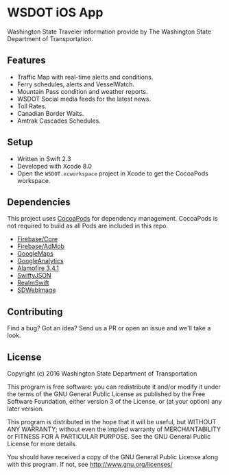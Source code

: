 # WSDOT iOS App #

Washington State Traveler information provide by The Washington State Department of Transportation.

Features
--------
* Traffic Map with real-time alerts and conditions.
* Ferry schedules, alerts and VesselWatch.
* Mountain Pass condition and weather reports.
* WSDOT Social media feeds for the latest news.
* Toll Rates.
* Canadian Border Waits.
* Amtrak Cascades Schedules. 

Setup
-----

* Written in Swift 2.3
* Developed with Xcode 8.0
* Open the `WSDOT.xcworkspace` project in Xcode to get the CocoaPods workspace. 

Dependencies
------------

This project uses [CocoaPods](https://cocoapods.org/) for dependency management. CocoaPods is not required to build as all Pods are included in this repo.

* [Firebase/Core](https://firebase.google.com/docs/ios/setup)
* [Firebase/AdMob](https://firebase.google.com/docs/admob/)
* [GoogleMaps](https://developers.google.com/maps/documentation/ios-sdk/)
* [GoogleAnalytics](https://developers.google.com/analytics/devguides/collection/ios/v3/?ver=swift)
* [Alamofire 3.4.1](https://github.com/Alamofire/Alamofire)
* [SwiftyJSON](https://github.com/SwiftyJSON/SwiftyJSON)
* [RealmSwift](https://realm.io/docs/swift/latest/)
* [SDWebImage](https://github.com/rs/SDWebImage)

Contributing
------------

Find a bug? Got an idea? Send us a PR or open an issue and we'll take a look.

License
-------

Copyright (c) 2016 Washington State Department of Transportation

This program is free software: you can redistribute it and/or modify
it under the terms of the GNU General Public License as published by
the Free Software Foundation, either version 3 of the License, or
(at your option) any later version.

This program is distributed in the hope that it will be useful,
but WITHOUT ANY WARRANTY; without even the implied warranty of
MERCHANTABILITY or FITNESS FOR A PARTICULAR PURPOSE.  See the
GNU General Public License for more details.

You should have received a copy of the GNU General Public License
along with this program.  If not, see <http://www.gnu.org/licenses/>
